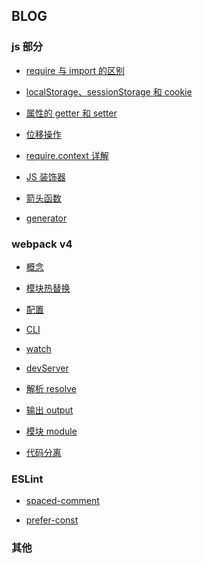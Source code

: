 ## BLOG

### js 部分

- [require 与 import 的区别](./js-part/require-or-import.md)

- [localStorage、sessionStorage 和 cookie](./js-part/localStorage-sessionStorage.md)

- [属性的 getter 和 setter](./js-part/getter-setter.md)

- [位移操作](./js-part/shift.md)

- [require.context 详解](./js-part/require-context.md)

- [JS 装饰器](./js-part/decorators.md)

- [箭头函数]()

- [generator]()

### webpack v4

- [概念](./webpack/concept.md)

- [模块热替换](./webpack/hot-module.md)

- [配置](./webpack/configuration.md)

- [CLI](./webpack/cli.md)

- [watch](./webpack/watch.md)

- [devServer](./webpack/devServer.md)

- [解析 resolve](./webpack/resolve.md)

- [输出 output](./webpack/output.md)

- [模块 module](./webpack/module.md)

- [代码分离]()

### ESLint

- [spaced-comment](./ESLint/space-comment.md)

- [prefer-const](./ESLint/prefer-const.md)

### 其他
